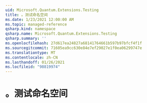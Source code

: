 ```yaml
---
uid: Microsoft.Quantum.Extensions.Testing
title: 。测试命名空间
ms.date: 1/23/2021 12:00:00 AM
ms.topic: managed-reference
qsharp.kind: namespace
qsharp.name: Microsoft.Quantum.Extensions.Testing
qsharp.summary: ''
ms.openlocfilehash: 27d617ea24827a68141764661b597b97bfcf4f1f
ms.sourcegitcommit: 71605ea9cc630e84e7ef29027e1f0ea06299747e
ms.translationtype: MT
ms.contentlocale: zh-CN
ms.lasthandoff: 01/26/2021
ms.locfileid: "98819974"
---
```

# <a name="microsoftquantumextensionstesting-namespace"></a>。测试命名空间



